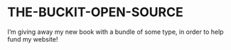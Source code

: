 # THE-BUCKIT-OPEN-SOURCE
I’m giving away my new book with a bundle of some type, in order to help fund my website!
